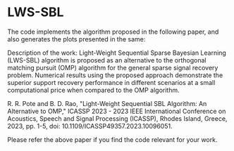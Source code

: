 # LWS-SBL

The code implements the algorithm proposed in the following paper, and also generates the plots presented in the same:

Description of the work: Light-Weight Sequential Sparse Bayesian Learning (LWS-SBL) algorithm is proposed as an alternative to the orthogonal matching pursuit (OMP) algorithm for the general sparse signal recovery problem. Numerical results using the proposed approach demonstrate the superior support recovery performance in different scenarios at a small computational price when compared to the OMP algorithm.

R. R. Pote and B. D. Rao, "Light-Weight Sequential SBL Algorithm: An Alternative to OMP," ICASSP 2023 - 2023 IEEE International Conference on Acoustics, Speech and Signal Processing (ICASSP), Rhodes Island, Greece, 2023, pp. 1-5, doi: 10.1109/ICASSP49357.2023.10096051.

Please refer the above paper if you find the code relevant for your work.
